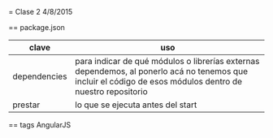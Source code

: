 = Clase 2
4/8/2015

== package.json

clave    | uso
---------|-------
dependencies | para indicar de qué módulos o librerías externas dependemos, al ponerlo acá no tenemos que incluir el código de esos módulos dentro de nuestro repositorio
prestar | lo que se ejecuta antes del start

== tags AngularJS
